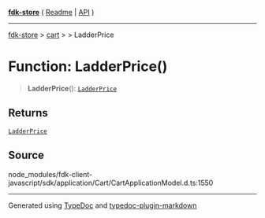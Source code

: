 [**fdk-store**](../../../README.md) ( [Readme](../../../README.md) \| [API](../../../API.md) )

---

[fdk-store](../../../API.md) > [cart](../../README.md) > [<internal>](../README.md) > LadderPrice

# Function: LadderPrice()

> **LadderPrice**(): [`LadderPrice`](../type-aliases/type-alias.LadderPrice.md)

## Returns

[`LadderPrice`](../type-aliases/type-alias.LadderPrice.md)

## Source

node_modules/fdk-client-javascript/sdk/application/Cart/CartApplicationModel.d.ts:1550

---

Generated using [TypeDoc](https://typedoc.org/) and [typedoc-plugin-markdown](https://www.npmjs.com/package/typedoc-plugin-markdown)
